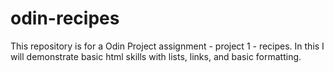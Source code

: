 # odin-recipes

This repository is for a Odin Project assignment - project 1 - recipes. In this I will demonstrate basic html skills with lists, links, and basic formatting.